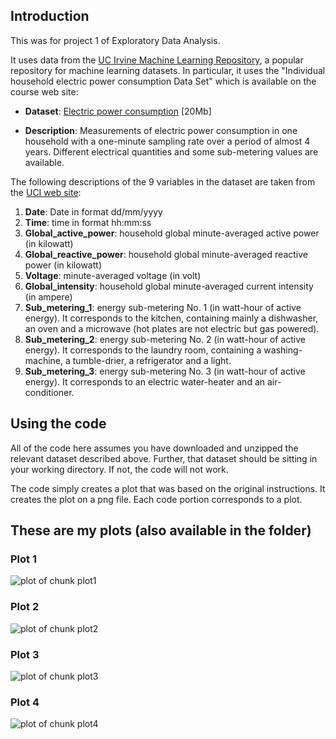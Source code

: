 ## Introduction

This was for project 1 of Exploratory Data Analysis.

It uses data from the <a href="http://archive.ics.uci.edu/ml/">UC 
Irvine Machine Learning Repository</a>, a popular repository for 
machine learning datasets. In particular, it uses the "Individual 
household electric power consumption Data Set" which is available
on the course web site:


* <b>Dataset</b>: <a href="https://d396qusza40orc.cloudfront.net/exdata%2Fdata%2Fhousehold_power_consumption.zip">Electric power consumption</a> [20Mb]

* <b>Description</b>: Measurements of electric power consumption in
one household with a one-minute sampling rate over a period of almost
4 years. Different electrical quantities and some sub-metering values
are available.


The following descriptions of the 9 variables in the dataset are taken
from
the <a href="https://archive.ics.uci.edu/ml/datasets/Individual+household+electric+power+consumption">UCI
web site</a>:

<ol>
<li><b>Date</b>: Date in format dd/mm/yyyy </li>
<li><b>Time</b>: time in format hh:mm:ss </li>
<li><b>Global_active_power</b>: household global minute-averaged active power (in kilowatt) </li>
<li><b>Global_reactive_power</b>: household global minute-averaged reactive power (in kilowatt) </li>
<li><b>Voltage</b>: minute-averaged voltage (in volt) </li>
<li><b>Global_intensity</b>: household global minute-averaged current intensity (in ampere) </li>
<li><b>Sub_metering_1</b>: energy sub-metering No. 1 (in watt-hour of active energy). It corresponds to the kitchen, containing mainly a dishwasher, an oven and a microwave (hot plates are not electric but gas powered). </li>
<li><b>Sub_metering_2</b>: energy sub-metering No. 2 (in watt-hour of active energy). It corresponds to the laundry room, containing a washing-machine, a tumble-drier, a refrigerator and a light. </li>
<li><b>Sub_metering_3</b>: energy sub-metering No. 3 (in watt-hour of active energy). It corresponds to an electric water-heater and an air-conditioner.</li>
</ol>

## Using the code 

All of the code here assumes you have downloaded and unzipped the relevant
dataset described above. Further, that dataset should be sitting in your working
directory. If not, the code will not work.

The code simply creates a plot that was based on the original instructions. It creates
the plot on a png file. Each code portion corresponds to a plot.

## These are my plots (also available in the folder)

### Plot 1

![plot of chunk plot1](https://github.com/huntertw/ExData_Plotting1/tree/master/My_figures/plot1.png) 

### Plot 2

![plot of chunk plot2](https://github.com/huntertw/ExData_Plotting1/tree/master/My_figures/plot2.png) 

### Plot 3

![plot of chunk plot3](https://github.com/huntertw/ExData_Plotting1/tree/master/My_figures/plot3.png) 


### Plot 4

![plot of chunk plot4](https://github.com/huntertw/ExData_Plotting1/tree/master/My_figures/plot4.png) 

